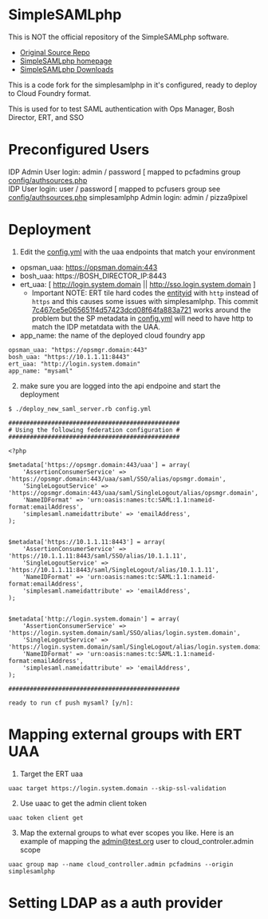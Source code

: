 SimpleSAMLphp
=============

This is NOT the official repository of the SimpleSAMLphp software.

* [Original Source Repo](https://github.com/simplesamlphp)
* [SimpleSAMLphp homepage](https://simplesamlphp.org)
* [SimpleSAMLphp Downloads](https://simplesamlphp.org/download)

This is a code fork for the simplesamlphp in it's configured, ready to deploy to Cloud Foundry format.

This is used for to test SAML authentication with Ops Manager, Bosh Director, ERT, and SSO

# Preconfigured Users
IDP Admin User login: admin / password [ mapped to pcfadmins group [config/authsources.php](config/authsources.php) <br>
IDP User login: user / password [ mapped to pcfusers group see [config/authsources.php](config/authsources.php)
simplesamlphp Admin login: admin / pizza9pixel


# Deployment 

1. Edit the [config.yml](config.yml) with the uaa endpoints that match your environment

  * opsman_uaa: https://opsman.domain:443
  * bosh_uaa: https://BOSH_DIRECTOR_IP:8443
  * ert_uaa: [ http://login.system.domain || http://sso.login.system.domain ]
    * Important NOTE:  ERT tile hard codes the [entityid](https://github.com/pivotal-cf/p-runtime/blob/rel/1.10/metadata_parts/jobs/uaa.yml#L336) with `http` instead of `https` and this causes some issues with simplesamlphp.  This commit [7c467ce5e065651f4d57423dcd08f64fa883a721](7c467ce5e065651f4d57423dcd08f64fa883a721) works around the  problem but the SP metadata in [config.yml](config.yml) will need to have http to match the IDP metatdata with the UAA. 
  * app_name: the name of the deployed cloud foundry app

```
opsman_uaa: "https://opsmgr.domain:443"
bosh_uaa: "https://10.1.1.11:8443"
ert_uaa: "http://login.system.domain"
app_name: "mysaml"
```

2. make sure you are logged into the api endpoine and start the deployment 

```
$ ./deploy_new_saml_server.rb config.yml

################################################
# Using the following federation configuration #
################################################

<?php

$metadata['https://opsmgr.domain:443/uaa'] = array(
    'AssertionConsumerService' => 'https://opsmgr.domain:443/uaa/saml/SSO/alias/opsmgr.domain',
    'SingleLogoutService' => 'https://opsmgr.domain:443/uaa/saml/SingleLogout/alias/opsmgr.domain',
    'NameIDFormat' => 'urn:oasis:names:tc:SAML:1.1:nameid-format:emailAddress',
    'simplesaml.nameidattribute' => 'emailAddress',
);


$metadata['https://10.1.1.11:8443'] = array(
    'AssertionConsumerService' => 'https://10.1.1.11:8443/saml/SSO/alias/10.1.1.11',
    'SingleLogoutService' => 'https://10.1.1.11:8443/saml/SingleLogout/alias/10.1.1.11',
    'NameIDFormat' => 'urn:oasis:names:tc:SAML:1.1:nameid-format:emailAddress',
    'simplesaml.nameidattribute' => 'emailAddress',
);


$metadata['http://login.system.domain'] = array(
    'AssertionConsumerService' => 'https://login.system.domain/saml/SSO/alias/login.system.domain',
    'SingleLogoutService' => 'https://login.system.domain/saml/SingleLogout/alias/login.system.domain',
    'NameIDFormat' => 'urn:oasis:names:tc:SAML:1.1:nameid-format:emailAddress',
    'simplesaml.nameidattribute' => 'emailAddress',
);

################################################

ready to run cf push mysaml? [y/n]:
```

# Mapping external groups with ERT UAA

1. Target the ERT uaa 

```
uaac target https://login.system.domain --skip-ssl-validation
```

2. Use uaac to get the admin client token

```
uaac token client get
```

3. Map the external groups to what ever scopes you like.  Here is an example of mapping the admin@test.org user to cloud_controler.admin scope 

```
uaac group map --name cloud_controller.admin pcfadmins --origin simplesamlphp
```

# Setting LDAP as a auth provider 


